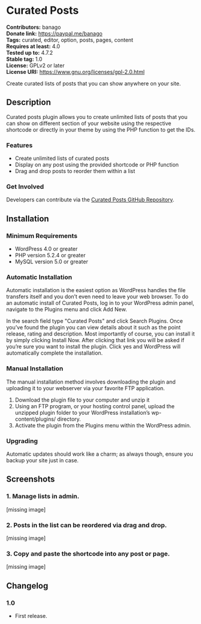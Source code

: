 # Curated Posts 
**Contributors:** banago  
**Donate link:** https://paypal.me/banago  
**Tags:** curated, editor, option, posts, pages, content  
**Requires at least:** 4.0  
**Tested up to:** 4.7.2  
**Stable tag:** 1.0  
**License:** GPLv2 or later  
**License URI:** https://www.gnu.org/licenses/gpl-2.0.html  

Create curated lists of posts that you can show anywhere on your site.


## Description 

Curated posts plugin allows you to create unlimited lists of posts that you can show on different section of your website 
using the respective shortcode or directly in your theme by using the PHP function to get the IDs. 


### Features 
* Create unlimited lists of curated posts
* Display on any post using the provided shortcode or PHP function
* Drag and drop posts to reorder them within a list


### Get Involved 

Developers can contribute via the [Curated Posts GitHub Repository](https://github.com/banago/curated-posts).


## Installation 


### Minimum Requirements 
* WordPress 4.0 or greater
* PHP version 5.2.4 or greater
* MySQL version 5.0 or greater


### Automatic Installation 

Automatic installation is the easiest option as WordPress handles the file transfers itself and you don’t even need to leave your web browser. To do an automatic install of Curated Posts, log in to your WordPress admin panel, navigate to the Plugins menu and click Add New.

In the search field type "Curated Posts" and click Search Plugins. Once you’ve found the plugin you can view details about it such as the point release, rating and description. Most importantly of course, you can install it by simply clicking Install Now. After clicking that link you will be asked if you’re sure you want to install the plugin. Click yes and WordPress will automatically complete the installation.


### Manual Installation 

The manual installation method involves downloading the plugin and uploading it to your webserver via your favorite FTP application.

1. Download the plugin file to your computer and unzip it
2. Using an FTP program, or your hosting control panel, upload the unzipped plugin folder to your WordPress installation’s wp-content/plugins/ directory.
3. Activate the plugin from the Plugins menu within the WordPress admin.


### Upgrading 

Automatic updates should work like a charm; as always though, ensure you backup your site just in case.


## Screenshots 

### 1. Manage lists in admin.
[missing image]

### 2. Posts in the list can be reordered via drag and drop.
[missing image]

### 3. Copy and paste the shortcode into any post or page.
[missing image]



## Changelog 


### 1.0 
* First release.